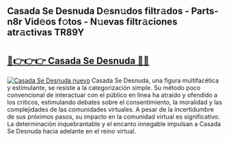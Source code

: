 ## Casada Se Desnuda D𝚎sn𝚞dos filtr𝚊dos - Parts-n8r Vid𝚎os f𝚘tos - N𝚞evas filtr𝚊ciones atr𝚊ctivas TR89Y

# <h2><a href="http://mb06yr.tromn.icu/?c=Casada+Se+Desnuda">🔗👉👉👉 Casada Se Desnuda 🔗🔗</a></h2>

[![Casada Se Desnuda nuevo](https://i.imgur.com/pEAQMta.gif)](http://mb06yr.tromn.icu/?c=Casada+Se+Desnuda)
Casada Se Desnuda, una figura multifacética y estimulante, se resiste a la categorización simple. Su método poco convencional de interactuar con el público en línea ha atraído y ofendido a los críticos, estimulando debates sobre el consentimiento, la moralidad y las complejidades de las comunidades virtuales. A pesar de la incertidumbre de sus próximos pasos, su impacto en la comunidad virtual es significativo. La determinación inquebrantable y el encanto innegable impulsan a Casada Se Desnuda hacia adelante en el reino virtual.

